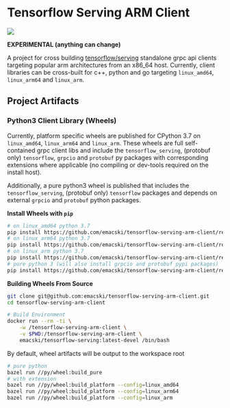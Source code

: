 Tensorflow Serving ARM Client
=============================
![](https://github.com/emacski/tensorflow-serving-arm-client/workflows/Build/badge.svg)

**EXPERIMENTAL (anything can change)**

A project for cross building [tensorflow/serving](https://github.com/tensorflow/serving)
standalone grpc api clients targeting popular arm architectures from an x86_64 host.
Currently, client libraries can be cross-built for c++, python and go targeting
`linux_amd64`, `linux_arm64` and `linux_arm`.

## Project Artifacts
### Python3 Client Library (Wheels)

Currently, platform specific wheels are published for CPython 3.7 on
`linux_amd64`, `linux_arm64` and `linux_arm`. These wheels are full self-contained
grpc client libs and include the `tensorflow_serving`, (protobuf only) `tensorflow`,
`grpcio` and `protobuf` py packages with corresponding extensions where applicable
(no compiling or dev-tools required on the install host).

Additionally, a pure python3 wheel is published that includes the `tensorflow_serving`,
(protobuf only) `tensorflow` packages and depends on external `grpcio` and
`protobuf` python packages.

**Install Wheels with `pip`**
```sh
# on linux_amd64 python 3.7
pip install https://github.com/emacski/tensorflow-serving-arm-client/releases/download/2.4.0/tensorflow_serving_arm_client-2.4.0-cp37-none-manylinux2014_x86_64.whl
# on linux_arm64 python 3.7
pip install https://github.com/emacski/tensorflow-serving-arm-client/releases/download/2.4.0/tensorflow_serving_arm_client-2.4.0-cp37-none-manylinux2014_aarch64.whl
# on linux_arm python 3.7
pip install https://github.com/emacski/tensorflow-serving-arm-client/releases/download/2.4.0/tensorflow_serving_arm_client-2.4.0-cp37-none-manylinux2014_armv7l.whl
# pure python 3 (will also install grpcio and protobuf pypi packages)
pip install https://github.com/emacski/tensorflow-serving-arm-client/releases/download/2.4.0/tensorflow_serving_arm_client-2.4.0-py3-none-any.whl
```

**Building Wheels From Source**
```sh
git clone git@github.com:emacski/tensorflow-serving-arm-client.git
cd tensorflow-serving-arm-client

# Build Environment
docker run --rm -ti \
    -w /tensorflow-serving-arm-client \
    -v $PWD:/tensorflow-serving-arm-client \
    emacski/tensorflow-serving:latest-devel /bin/bash
```
By default, wheel artifacts will be output to the workspace root
```sh
# pure python
bazel run //py/wheel:build_pure
# with extension
bazel run //py/wheel:build_platform --config=linux_amd64
bazel run //py/wheel:build_platform --config=linux_arm64
bazel run //py/wheel:build_platform --config=linux_arm
```
